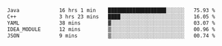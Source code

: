 <!--START_SECTION:waka-->

```txt
Java             16 hrs 1 min    ███████████████████░░░░░░   75.93 %
C++              3 hrs 23 mins   ████░░░░░░░░░░░░░░░░░░░░░   16.05 %
YAML             38 mins         ▓░░░░░░░░░░░░░░░░░░░░░░░░   03.07 %
IDEA_MODULE      12 mins         ▒░░░░░░░░░░░░░░░░░░░░░░░░   00.96 %
JSON             9 mins          ▒░░░░░░░░░░░░░░░░░░░░░░░░   00.74 %
```

<!--END_SECTION:waka-->

